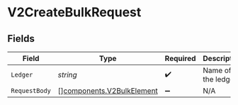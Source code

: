 # V2CreateBulkRequest


## Fields

| Field                                                                  | Type                                                                   | Required                                                               | Description                                                            | Example                                                                |
| ---------------------------------------------------------------------- | ---------------------------------------------------------------------- | ---------------------------------------------------------------------- | ---------------------------------------------------------------------- | ---------------------------------------------------------------------- |
| `Ledger`                                                               | *string*                                                               | :heavy_check_mark:                                                     | Name of the ledger.                                                    | ledger001                                                              |
| `RequestBody`                                                          | [][components.V2BulkElement](../../models/components/v2bulkelement.md) | :heavy_minus_sign:                                                     | N/A                                                                    |                                                                        |